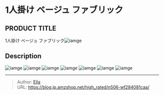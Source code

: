 # 1人掛け ベージュ ファブリック


## PRODUCT TITLE 

1人掛け ベージュ ファブリック![iamge](https://b2bfiles1.gigab2b.cn/image/wkseller/7404/20220207_ae0a539410c5d4955dabfa1f63e1beeb.jpg)

## Description











![iamge](https://b2bfiles1.gigab2b.cn/image/wkseller/7404/20220207_23364ac87696c2fe53a616d3de107864.jpg)
![iamge](https://b2bfiles1.gigab2b.cn/image/wkseller/7404/20220207_5d8327a3810baae009d06987ea746993.jpg)
![iamge](https://b2bfiles1.gigab2b.cn/image/wkseller/7404/20220207_965e47cdd3bb7c390962f2add529d6f1.jpg)
![iamge](https://b2bfiles1.gigab2b.cn/image/wkseller/7404/20220207_dd5c3fb69384521fbf4760f02267cacf.jpg)
![iamge](https://b2bfiles1.gigab2b.cn/image/wkseller/7404/20220207_03861275a0c49fce88b3d9e718c04368.jpg)
![iamge](https://b2bfiles1.gigab2b.cn/image/wkseller/7404/20220207_1f15706e53c6235faf6c32ff4db05a87.jpg)
![iamge](nan)


---

> Author: [Ella](https://blog.jp.amzshop.net/)  
> URL: https://blog.jp.amzshop.net/high_rated/n506-wf284081caa/  


